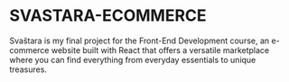 # SVASTARA-ECOMMERCE
Svaštara is my final project for the Front-End Development course, an e-commerce website built with React that offers a versatile marketplace where you can find everything from everyday essentials to unique treasures.
